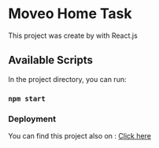 # Moveo Home Task

This project was create by with React.js

## Available Scripts

In the project directory, you can run:

### `npm start`

### Deployment

You can find this project also on : [Click here](https://moveo-project.netlify.app/)
